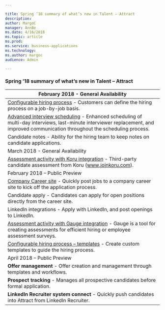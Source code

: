 ```yaml
---

title: Spring ’18 summary of what’s new in Talent – Attract
description: 
author: MargoC
manager: AnnBe
ms.date: 4/16/2018
ms.topic: article
ms.prod: 
ms.service: business-applications
ms.technology: 
ms.author: margoc
audience: Admin

---
```

### Spring ’18 summary of what’s new in Talent – Attract



| February 2018 - General Availability                                                                                                                                                                                 |
|----------------------------------------------------------------------------------------------------------------------------------------------------------------------------------------------------------------------|
| [Configurable hiring process](spring-18-summary-of-what-s-new-in-talent-attract.md) - Customers can define the hiring process on a job-by-job basis.                                                                                      |
| [Advanced interview scheduling](advanced-interview-scheduling.md) - Enhanced scheduling of multi-day interviews, last-minute interviewer replacement, and improved communication throughout the scheduling process. |
| Candidate notes - Ability for the hiring team to keep notes on candidate applications.                                                                                                                               |
| March 2018 - General Availability                                                                                                                                                                                    |
| [Assessment activity with Koru integration](assessment-activities) - Third-party candidate assessment from Koru (www.joinkoru.com).                                                                                                 |
| February 2018 – Public Preview                                                                                                                                                                                       |
| [Company Career site](company-career-site-public-preview.md) - Quickly post jobs to a company career site to kick off the application process.                                                                                     |
| Candidate apply - Candidates can apply for open positions directly from the career site.                                                                                                                             |
| LinkedIn integrations - Apply with LinkedIn, and post openings to LinkedIn.                                                                                                                                          |
| [Assessment activity with Gauge integration](_Gauge_(Public_Preview)) - Gauge is a tool for creating assessments for efficient hiring or employee assessment surveys.                                               |
| [Configurable hiring process – templates](spring-18-summary-of-what-s-new-in-talent-attract.md) - Create custom templates to guide the hiring process.                                                                                    |
| April 2018 – Public Preview                                                                                                                                                                                          |
| **Offer management** - Offer creation and management through templates and workflows.                                                                                                                                |
| **Prospect tracking** - Manages all prospective candidates before formal application.                                                                                                                                |
| **LinkedIn Recruiter system connect** - Quickly push candidates into Attract from LinkedIn Recruiter.                                                                                                                |


